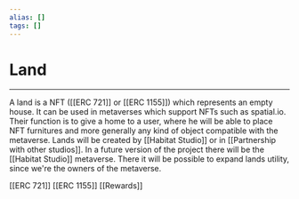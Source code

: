 ```yaml
---
alias: []
tags: []
---
```


# Land
---
A land is a NFT ([[ERC 721]] or [[ERC 1155]]) which represents an empty house. It can be used in metaverses which support NFTs such as spatial.io. Their function is to give a home to a user, where he will be able to place NFT furnitures and more generally any kind of object compatible with the metaverse.
Lands will be created by [[Habitat Studio]] or in [[Partnership with other studios]].
In a future version of the project there will be the [[Habitat Studio]] metaverse.
There it will be possible to expand lands utility, since we're the owners of the metaverse.

[[ERC 721]]
[[ERC 1155]]
[[Rewards]]